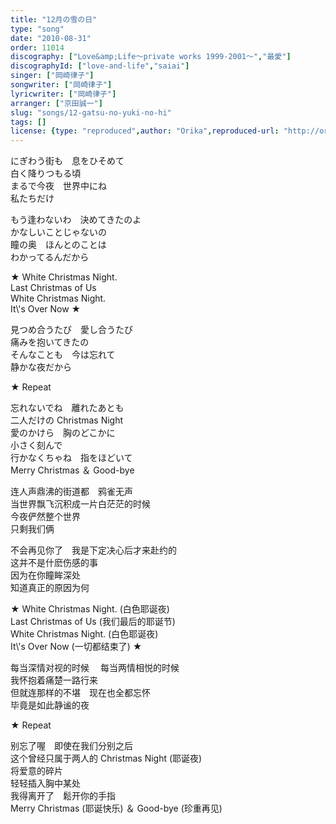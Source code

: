 ```yaml
---
title: "12月の雪の日"
type: "song"
date: "2010-08-31"
order: 11014
discography: ["Love&amp;Life〜private works 1999-2001〜","最愛"]
discographyId: ["love-and-life","saiai"]
singer: ["岡崎律子"]
songwriter: ["岡崎律子"]
lyricwriter: ["岡崎律子"]
arranger: ["京田誠一"]
slug: "songs/12-gatsu-no-yuki-no-hi"
tags: []
license: {type: "reproduced",author: "Orika",reproduced-url: "http://orikamushi.myweb.hinet.net/",reproduced-website: "織歌蟲網站"}
---
```


にぎわう街も　息をひそめて   
白く降りつもる頃   
まるで今夜　世界中にね   
私たちだけ   
  
もう逢わないわ　決めてきたのよ   
かなしいことじゃないの   
瞳の奥　ほんとのことは   
わかってるんだから   
  
★ White Christmas Night.   
Last Christmas of Us   
White Christmas Night.   
It\\'s Over Now ★   
  
見つめ合うたび　愛し合うたび   
痛みを抱いてきたの   
そんなことも　今は忘れて   
静かな夜だから   
  
★ Repeat   
  
忘れないでね　離れたあとも   
二人だけの Christmas Night   
愛のかけら　胸のどこかに   
小さく刻んで   
行かなくちゃね　指をほどいて   
Merry Christmas ＆ Good-bye  
  
连人声鼎沸的街道都　鸦雀无声   
当世界飘飞沉积成一片白茫茫的时候   
今夜俨然整个世界   
只剩我们俩   
  
不会再见你了　我是下定决心后才来赴约的   
这并不是什麽伤感的事   
因为在你瞳眸深处   
知道真正的原因为何   
  
★ White Christmas Night. (白色耶诞夜)   
Last Christmas of Us (我们最后的耶诞节)   
White Christmas Night. (白色耶诞夜)   
It\\'s Over Now (一切都结束了) ★   
  
每当深情对视的时候 　每当两情相悦的时候   
我怀抱着痛楚一路行来   
但就连那样的不堪　现在也全都忘怀   
毕竟是如此静谧的夜   
  
★ Repeat   
  
别忘了喔　即使在我们分别之后   
这个曾经只属于两人的 Christmas Night (耶诞夜)   
将爱意的碎片　   
轻轻插入胸中某处   
我得离开了　鬆开你的手指   
Merry Christmas (耶诞快乐) ＆ Good-bye (珍重再见)
